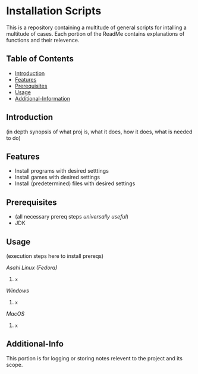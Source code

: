 # Installation Scripts

This is a repository containing a multitude of general scripts for intalling a multitude of cases. Each portion of the ReadMe contains explanations of functions and their relevence.

## Table of Contents
- [Introduction](#introduction)
- [Features](#features)
- [Prerequisites](#prerequisites)
- [Usage](#usage)
- [Additional-Information](#Additional-Info)

## Introduction

(in depth synopsis of what proj is, what it does, how it does, what is needed to do)

## Features

- Install programs with desired setttings
- Install games with desired settings
- Install (predetermined) files with desired settings

## Prerequisites

- (all necessary prereq steps *universally useful*)
- JDK

## Usage
(execution steps here to install prereqs)

_Asahi Linux (Fedora)_
1. `x`

_Windows_
1. `x`

_MacOS_
1. `x`

## Additional-Info

This portion is for logging or storing notes relevent to the project and its scope.
